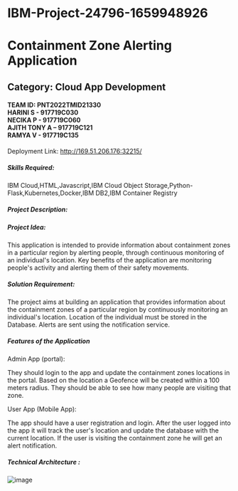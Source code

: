 # IBM-Project-24796-1659948926
# Containment Zone Alerting Application

## Category: Cloud App Development
#### **TEAM ID: PNT2022TMID21330**<br> HARINI S -  917719C030<br>NECIKA P  -  917719C060<br>AJITH TONY A – 917719C121<br>RAMYA V  - 917719C135

Deployment Link: http://169.51.206.176:32215/

##### Skills Required:
IBM Cloud,HTML,Javascript,IBM Cloud Object Storage,Python-Flask,Kubernetes,Docker,IBM DB2,IBM Container Registry

##### Project Description:

##### Project Idea:

This application is intended to provide information about containment zones in a particular region by alerting people, through continuous monitoring of an individual's location.  Key benefits of the application are monitoring people's activity and alerting them of their safety movements.

##### Solution Requirement:

The project aims at building an application that provides information about the containment zones of a particular region by continuously monitoring an individual's location. Location of the individual must be stored in the Database. Alerts are sent using the notification service. 

##### Features of the Application

Admin App (portal):

They should login to the app and update the containment zones locations in the portal.  Based on the location a Geofence will be created within a 100 meters radius.  They should be able to see how many people are visiting that zone.

User App (Mobile App):

The app should have a user registration and login.  After the user logged into the app it will  track the user's location and update the database with the current location.  If the user is visiting the containment zone he will get an alert notification.

##### Technical Architecture :

![image](https://user-images.githubusercontent.com/113341660/202865727-e142449c-283d-4020-9fd8-303c452599e9.png)


